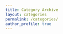 ```yaml
---
title: Category Archive
layout: categories
permalink: /categories/
author_profile: true
---
```


